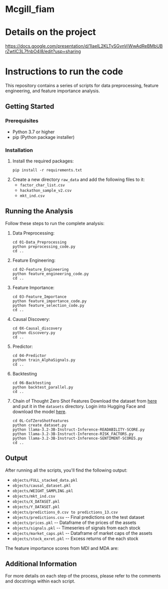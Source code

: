 # Mcgill_fiam

# Details on the project

https://docs.google.com/presentation/d/1IaeIL2KLTySGvnViWwAdReBMbUBrZwtIC3L7fnbO4I8/edit?usp=sharing

# Instructions to run the code

This repository contains a series of scripts for data preprocessing, feature engineering, and feature importance analysis.

## Getting Started

### Prerequisites

- Python 3.7 or higher
- pip (Python package installer)

### Installation

1. Install the required packages:
   ```
   pip install -r requirements.txt
   ```
2. Create a new directory `raw_data` and add the following files to it:
   - `factor_char_list.csv`
   - `hackathon_sample_v2.csv`
   - `mkt_ind.csv`

## Running the Analysis

Follow these steps to run the complete analysis:

1. Data Preprocessing:
   ```
   cd 01-Data_Preprocessing
   python preprocessing_code.py
   cd ..
   ```

2. Feature Engineering:
   ```
   cd 02-Feature_Engineering
   python feature_engineering_code.py
   cd ..
   ```

3. Feature Importance:
   ```
   cd 03-Feature_Importance
   python feature_importance_code.py
   python feature_selection_code.py
   cd ..
   ```
4. Causal Discovery:
   ```
   cd 0X-Causal_discovery   
   python discovery.py
   cd ..
   ```
5. Predictor:
   ```
   cd 04-Predictor
   python train_AlphaSignals.py
   cd ..
   ```

6. Backtesting
   ```
   cd 06-Backtesting
   python backtest_parallel.py
   cd ..
   ```

7. Chain of Thought Zero Shot Features
   Download the dataset from [here](https://drive.google.com/drive/folders/1tZP9A0hrAj8ptNP3VE9weYZ3WDn9jHic) and put it in the `datasets` directory.
   Login into Hugging Face and download the model [here](https://huggingface.co/meta-llama/Llama-3.2-3B-Instruct).
   ```
   cd 0L-CoTZeroShotFeatures
   python create_dataset.py
   python llama-3.2-3B-Instruct-Inference-READABILITY-SCORE.py
   python llama-3.2-3B-Instruct-Inference-RISK_FACTORS.py
   python llama-3.2-3B-Instruct-Inference-SENTIMENT-SCORES.py
   cd ..
   ```
## Output

After running all the scripts, you'll find the following output:

- `objects/FULL_stacked_data.pkl`   
- `objects/causal_dataset.pkl`      
- `objects/WEIGHT_SAMPLING.pkl`    
- `objects/mkt_ind.csv`            
- `objects/X_DATASET.pkl`                   
- `objects/Y_DATASET.pkl`          
- `objects/predictions_0.csv to predictions_13.csv`
- `objects/predictions.csv` -- Final predictions on the test dataset
- `objects/prices.pkl` -- Dataframe of the prices of the assets
- `objects/signals.pkl` -- Timeseries of signals from each stock
- `objects/market_caps.pkl` -- Dataframe of market caps of the assets
- `objects/stock_exret.pkl` -- Excess returns of the each stock

The feature importance scores from MDI and MDA are:


## Additional Information

For more details on each step of the process, please refer to the comments and docstrings within each script.


